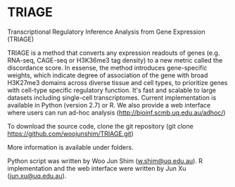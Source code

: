 # TRIAGE
Transcriptional Regulatory Inference Analysis from Gene Expression (TRIAGE)

TRIAGE is a method that converts any expression readouts of genes (e.g. RNA-seq, CAGE-seq or H3K36me3 tag density) to a new metric called the discordance score. In essense, the method introduces gene-specific weights, which indicate degree of association of the gene with broad H3K27me3 domains across diverse tissue and cell types, to prioritize genes with cell-type specific regulatory function. It's fast and scalable to large datasets including single-cell transcriptomes. Current implementation is available in Python (version 2.7) or R. We also provide a web interface where users can run ad-hoc analysis (http://bioinf.scmb.uq.edu.au/adhoc/) 

To download the source code, clone the git repository (git clone https://github.com/woojunshim/TRIAGE.git) 

More information is available under folders.

Python script was written by Woo Jun Shim (w.shim@uq.edu.au). R implementation and the web interface were written by Jun Xu (jun.xu@uq.edu.au).